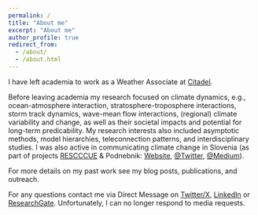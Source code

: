 ```yaml
---
permalink: /
title: "About me"
excerpt: "About me"
author_profile: true
redirect_from: 
  - /about/
  - /about.html
---
```


I have left academia to work as a Weather Associate at <a href="https://www.citadel.com">Citadel</a>.

Before leaving academia my research focused on climate dynamics, e.g., ocean-atmosphere interaction, stratosphere-troposphere interactions, storm track dynamics, wave-mean flow interactions, (regional) climate variability and change, as well as their societal impacts and potential for long-term predicability. My research interests also included asymptotic methods, model hierarchies, teleconnection patterns, and interdisciplinary studies. I was also active in communicating climate change in Slovenia (as part of projects <a href="https://drive.google.com/file/d/14kKhqvhMYvILBhosecHA4HwMZpYnX338/view">RESCCCUE</a> & Podnebnik: <a href="https://podnebnik.org/en/">Website</a>, <a href="https://twitter.com/podnebnik">@Twitter</a>, <a href="https://medium.com/podnebnik">@Medium</a>).

For more details on my past work see my blog posts, publications, and outreach. 

For any questions contact me via Direct Message on <a href="https://twitter.com/LBoljka">Twitter/X</a>, <a href="https://www.linkedin.com/in/lina-boljka-2b068483/">LinkedIn</a> or <a href="https://www.researchgate.net/profile/Lina-Boljka">ResearchGate</a>. Unfortunately, I can no longer respond to media requests. 


